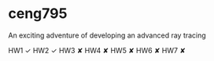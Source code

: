 # ceng795
An exciting adventure of developing an advanced ray tracing

HW1 ✓
HW2 ✓
HW3 ✘
HW4 ✘
HW5 ✘
HW6 ✘
HW7 ✘
